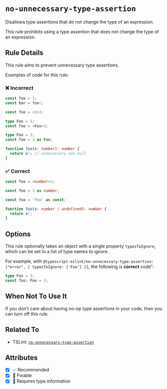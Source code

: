 # `no-unnecessary-type-assertion`

Disallows type assertions that do not change the type of an expression.

This rule prohibits using a type assertion that does not change the type of an expression.

## Rule Details

This rule aims to prevent unnecessary type assertions.

Examples of code for this rule:

<!--tabs-->

### ❌ Incorrect

```ts
const foo = 3;
const bar = foo!;
```

```ts
const foo = <3>3;
```

```ts
type Foo = 3;
const foo = <Foo>3;
```

```ts
type Foo = 3;
const foo = 3 as Foo;
```

```ts
function foo(x: number): number {
  return x!; // unnecessary non-null
}
```

### ✅ Correct

```ts
const foo = <number>3;
```

```ts
const foo = 3 as number;
```

```ts
const foo = 'foo' as const;
```

```ts
function foo(x: number | undefined): number {
  return x!;
}
```

## Options

This rule optionally takes an object with a single property `typesToIgnore`, which can be set to a list of type names to ignore.

For example, with `@typescript-eslint/no-unnecessary-type-assertion: ["error", { typesToIgnore: ['Foo'] }]`, the following is **correct** code":

```ts
type Foo = 3;
const foo: Foo = 3;
```

## When Not To Use It

If you don't care about having no-op type assertions in your code, then you can turn off this rule.

## Related To

- TSLint: [`no-unnecessary-type-assertion`](https://palantir.github.io/tslint/rules/no-unnecessary-type-assertion/)

## Attributes

- [x] ✅ Recommended
- [x] 🔧 Fixable
- [x] 💭 Requires type information

